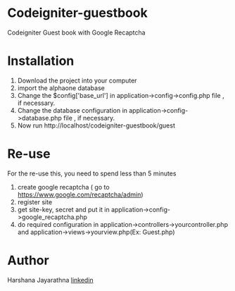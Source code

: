 # Codeigniter-guestbook
Codeigniter Guest book with Google Recaptcha

# Installation
1. Download the project into your computer
2. import the alphaone database
3. Change the $config['base_url'] in application->config->config.php file , if necessary.
4. Change the database configuration in application->config->database.php file , if necessary.
5. Now run http://localhost/codeigniter-guestbook/guest

# Re-use
For the re-use this, you need to spend less than 5 minutes
1. create google recaptcha ( go to https://www.google.com/recaptcha/admin)
2. register site
3. get site-key, secret and put it in application->config->google_recaptcha.php
4. do required configuration in application->controllers->yourcontroller.php and application->views->yourview.php(Ex: Guest.php)

# Author
Harshana Jayarathna
<a href="https://www.linkedin.com/in/harshanajayarathna/">linkedin</a>

